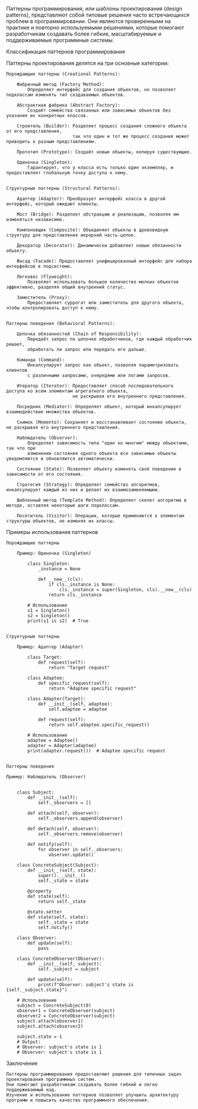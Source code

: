 
Паттерны программирования, или шаблоны проектирования (design patterns), представляют собой типовые решения
часто встречающихся проблем в программировании. Они являются проверенными на практике и повторно используемыми решениями,
которые помогают разработчикам создавать более гибкие, масштабируемые и поддерживаемые программные системы.


Классификация паттернов программирования

Паттерны проектирования делятся на три основные категории:

    Порождающие паттерны (Creational Patterns):
      
        Фабричный метод (Factory Method): 
            Определяет интерфейс для создания объектов, но позволяет подклассам изменять тип создаваемых объектов.
      
        Абстрактная фабрика (Abstract Factory): 
            Создаёт семейства связанных или зависимых объектов без указания их конкретных классов.
      
        Строитель (Builder): Разделяет процесс создания сложного объекта от его представления, 
                             так что один и тот же процесс создания может приводить к разным представлениям.
      
        Прототип (Prototype): Создаёт новые объекты, копируя существующие.
      
        Одиночка (Singleton): 
            Гарантирует, что у класса есть только один экземпляр, и предоставляет глобальную точку доступа к нему.


    Структурные паттерны (Structural Patterns):

        Адаптер (Adapter): Преобразует интерфейс класса в другой интерфейс, который ожидают клиенты.

        Мост (Bridge): Разделяет абстракцию и реализацию, позволяя им изменяться независимо.

        Компоновщик (Composite): Объединяет объекты в древовидную структуру для представления иерархий часть-целое.

        Декоратор (Decorator): Динамически добавляет новые обязанности объекту.

        Фасад (Facade): Предоставляет унифицированный интерфейс для набора интерфейсов в подсистеме.

        Легковес (Flyweight): 
            Позволяет использовать большое количество мелких объектов эффективно, разделяя общий внутренний статус.

        Заместитель (Proxy):
            Предоставляет суррогат или заместитель для другого объекта, чтобы контролировать доступ к нему.


    Паттерны поведения (Behavioral Patterns):

        Цепочка обязанностей (Chain of Responsibility): 
            Передаёт запрос по цепочке обработчиков, где каждый обработчик решает, 
            обработать ли запрос или передать его дальше.

        Команда (Command): 
            Инкапсулирует запрос как объект, позволяя параметризовать клиентов 
            с различными запросами, очередями или логами запросов.

        Итератор (Iterator): Предоставляет способ последовательного доступа ко всем элементам агрегатного объекта, 
                             не раскрывая его внутреннего представления.

        Посредник (Mediator): Определяет объект, который инкапсулирует взаимодействие множества объектов.

        Снимок (Memento): Сохраняет и восстанавливает состояние объекта, не раскрывая его внутреннего представления.

        Наблюдатель (Observer): 
            Определяет зависимость типа "один ко многим" между объектами, так что при 
            изменении состояния одного объекта все зависимые объекты уведомляются и обновляются автоматически.

        Состояние (State): Позволяет объекту изменять своё поведение в зависимости от его состояния.

        Стратегия (Strategy): Определяет семейство алгоритмов, инкапсулирует каждый из них и делает их взаимозаменяемыми.

        Шаблонный метод (Template Method): Определяет скелет алгоритма в методе, оставляя некоторые шаги подклассам.

        Посетитель (Visitor): Операции, которые применяются к элементам структуры объектов, не изменяя их классы.



Примеры использования паттернов

    Порождающие паттерны
        
        Пример: Одиночка (Singleton)
            
            class Singleton:
                _instance = None
            
                def __new__(cls):
                    if cls._instance is None:
                        cls._instance = super(Singleton, cls).__new__(cls)
                    return cls._instance
            
            # Использование
            s1 = Singleton()
            s2 = Singleton()
            print(s1 is s2)  # True

    
    Структурные паттерны
    
        Пример: Адаптер (Adapter)
                    
            class Target:
                def request(self):
                    return "Target request"
            
            class Adaptee:
                def specific_request(self):
                    return "Adaptee specific request"
            
            class Adapter(Target):
                def __init__(self, adaptee):
                    self.adaptee = adaptee
            
                def request(self):
                    return self.adaptee.specific_request()
            
            # Использование
            adaptee = Adaptee()
            adapter = Adapter(adaptee)
            print(adapter.request())  # Adaptee specific request
            
                
    Паттерны поведения
    
    Пример: Наблюдатель (Observer)
  
    
        class Subject:
            def __init__(self):
                self._observers = []
        
            def attach(self, observer):
                self._observers.append(observer)
        
            def detach(self, observer):
                self._observers.remove(observer)
        
            def notify(self):
                for observer in self._observers:
                    observer.update()
        
        class ConcreteSubject(Subject):
            def __init__(self, state):
                super().__init__()
                self._state = state
        
            @property
            def state(self):
                return self._state
        
            @state.setter
            def state(self, state):
                self._state = state
                self.notify()
        
        class Observer:
            def update(self):
                pass
        
        class ConcreteObserver(Observer):
            def __init__(self, subject):
                self._subject = subject
        
            def update(self):
                print(f"Observer: subject's state is {self._subject.state}")
        
        # Использование
        subject = ConcreteSubject(0)
        observer1 = ConcreteObserver(subject)
        observer2 = ConcreteObserver(subject)
        subject.attach(observer1)
        subject.attach(observer2)
        
        subject.state = 1
        # Output:
        # Observer: subject's state is 1
        # Observer: subject's state is 1



Заключение

    Паттерны программирования предоставляют решения для типичных задач проектирования программных систем. 
    Они помогают разработчикам создавать более гибкий и легко поддерживаемый код. 
    Изучение и использование паттернов позволяет улучшить архитектуру программ и повысить качество программного обеспечения.
